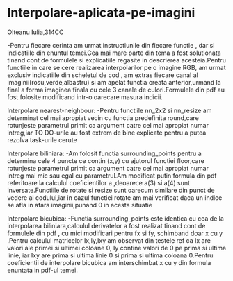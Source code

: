 # Interpolare-aplicata-pe-imagini
Olteanu Iulia,314CC

-Pentru fiecare cerinta am urmat instructiunile din fiecare functie , dar si indicatiile din enuntul temei.Cea mai mare parte din tema a fost solutionata tinand cont de formulele si explicatiile regasite in descrierea acesteia.Pentru functiile in care se cere realizarea interpolarilor pe o imagine RGB, am urmat exclusiv indicatiile din scheletul de cod , am extras fiecare canal al imaginii(rosu,verde,albastru) si am apelat functia 
creata anterior,urmand la final a forma imaginea finala cu cele 3 canale de culori.Formulele din pdf au fost folosite modificand intr-o oarecare masura indicii.

Interpolare nearest-neighbour:
-Pentru functiile nn_2x2 si nn_resize am determinat cel mai apropiat vecin cu functia predefinita round,care rotunjeste parametrul primit ca argument catre cel mai apropiat numar intreg,iar TO DO-urile au fost extrem de bine explicate pentru a putea rezolva task-urile cerute

Interpolare biliniara:
-Am folosit functia surrounding_points pentru a determina cele 4 puncte ce contin (x,y) cu ajutorul functiei floor,care rotunjeste parametrul primit ca argument catre cel mai apropiat numar intreg mai mic sau egal cu parametrul.Am modificat putin formula din pdf referitoare la calculul coeficientilor a ,deoarece a(3) si a(4) sunt inversate.Functiile de rotate si resize sunt oarecum similare din punct de vedere al codului,iar in cazul functiei rotate am mai verificat daca un indice se afla in afara imaginii,punand 0 in acesta situatie

Interpolare bicubica:
-Functia surrounding_points este identica cu cea de la interpolarea biliniara,calculul derivatelor a fost realizat tinand cont de formulele din pdf , cu mici modificari pentru fx si fy, schimband doar x cu y .Pentru calculul matricelor Ix,Iy,Ixy am observat din testele ref ca Ix are valori ale primei si ultimei coloane 0, Iy contine valori de 0 pe  prima si ultima linie, iar Ixy are prima si ultima linie 0 si prima si ultima coloana 0.Pentru coeficientii de interpolare bicubica am interschimbat x cu y din formula enuntata in pdf-ul temei.

